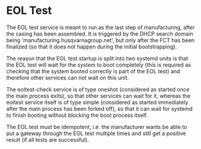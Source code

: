 # EOL Test

The EOL test service is meant to run as the last step of
manufacturing, after the casing has been assembled. It is triggered by
the DHCP search domain being 'manufacturing.husqvarnagroup.net', but
only after the FCT has been finalized (so that it does not happen
during the initial bootstrapping).

The reason that the EOL test startup is split into two systemd units
is that the EOL test will wait for the system to boot completely (this
is required as checking that the system booted correctly is part of
the EOL test) and therefore other services can not wait on this unit.

The eoltest-check service is of type oneshot (considered as started
once the main process exits), so that other services can wait for it,
whereas the eoltest service itself is of type simple (considered as
started immediately after the main process has been forked off), so
that it can wait for systemd to finish booting without blocking the
boot process itself.

The EOL test must be idempotent, i.e. the manufacturer wants be able
to put a gateway through the EOL test multiple times and still get a
positive result (if all tests are successful).
